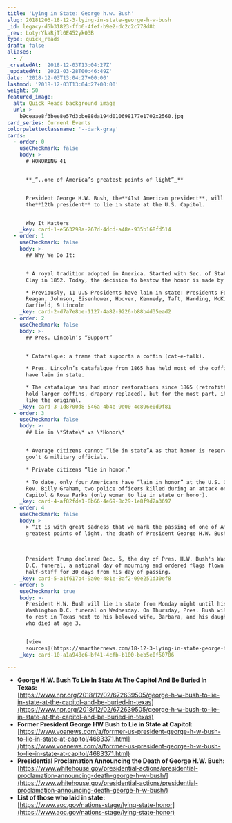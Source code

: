 ```yaml
---
title: 'Lying in State: George h.w. Bush'
slug: 20181203-18-12-3-lying-in-state-george-h-w-bush
_id: legacy-d5b31823-ffb6-4fef-b9e2-dc2c2c778d8b
_rev: LotyrYkaRjTl0E452yk03B
type: quick_reads
draft: false
aliases:
  - /
_createdAt: '2018-12-03T13:04:27Z'
_updatedAt: '2021-03-28T00:46:49Z'
date: '2018-12-03T13:04:27+00:00'
lastmod: '2018-12-03T13:04:27+00:00'
weight: 50
featured_image:
  alt: Quick Reads background image
  url: >-
    b9ceaae8f3bee8e57d3bbe88da194d010698177e1702x2560.jpg
card_series: Current Events
colorpaletteclassname: '--dark-gray'
cards:
  - order: 0
    useCheckmark: false
    body: >-
      # HONORING 41


      **_“..one of America’s greatest points of light”_**


      President George H.W. Bush, the**41st American president**, will be
      the**12th president** to lie in state at the U.S. Capitol.


      Why It Matters
    _key: card-1-e563298a-267d-4dcd-a48e-935b168fd514
  - order: 1
    useCheckmark: false
    body: >-
      ## Why We Do It:


      * A royal tradition adopted in America. Started with Sec. of State Henry
      Clay in 1852. Today, the decision to bestow the honor is made by Congress.

      * Previously, 11 U.S Presidents have lain in state: Presidents Ford,
      Reagan, Johnson, Eisenhower, Hoover, Kennedy, Taft, Harding, McKinley,
      Garfield, & Lincoln
    _key: card-2-d7a7e8be-1127-4a82-9226-b88b4d35ead2
  - order: 2
    useCheckmark: false
    body: >-
      ## Pres. Lincoln’s “Support”


      * Catafalque: a frame that supports a coffin (cat-e-falk).

      * Pres. Lincoln’s catafalque from 1865 has held most of the coffins that
      have lain in state.

      * The catafalque has had minor restorations since 1865 (retrofitted to
      hold larger coffins, drapery replaced), but for the most part, it remains
      like the original.
    _key: card-3-1d8700d8-546a-4b4e-9d00-4c896e0d9f81
  - order: 3
    useCheckmark: false
    body: >-
      ## Lie in \*State\* vs \*Honor\*


      * Average citizens cannot “lie in state”A as that honor is reserved forA
      gov’t & military officials.

      * Private citizens “lie in honor.”

      * To date, only four Americans have “lain in honor” at the U.S. Capitol:
      Rev. Billy Graham, two police officers killed during an attack on the U.S.
      Capitol & Rosa Parks (only woman to lie in state or honor).
    _key: card-4-af82fde1-8b66-4e69-8c29-1e8f9d2a3697
  - order: 4
    useCheckmark: false
    body: >-
      > “It is with great sadness that we mark the passing of one of America’s
      greatest points of light, the death of President George H.W. Bush.”  
        
        
        
      President Trump declared Dec. 5, the day of Pres. H.W. Bush's Washington
      D.C. funeral, a national day of mourning and ordered flags flown
      half-staff for 30 days from his day of passing.
    _key: card-5-a1f617b4-9a0e-481e-8af2-09e251d30ef8
  - order: 5
    useCheckmark: true
    body: >-
      President H.W. Bush will lie in state from Monday night until his
      Washington D.C. funeral on Wednesday. On Thursday, Pres. Bush will be laid
      to rest in Texas next to his beloved wife, Barbara, and his daughter Robin
      who died at age 3.


      [view
      sources](https://smarthernews.com/18-12-3-lying-in-state-george-h-w-bush/)
    _key: card-10-a1a948c6-bf41-4cfb-b100-beb5e0f50706

---
```

* **George H.W. Bush To Lie In State At The Capitol And Be Buried In Texas:**  
[https://www.npr.org/2018/12/02/672639505/george-h-w-bush-to-lie-in-state-at-the-capitol-and-be-buried-in-texas](https://www.npr.org/2018/12/02/672639505/george-h-w-bush-to-lie-in-state-at-the-capitol-and-be-buried-in-texas)
* **Former President George HW Bush to Lie in State at Capitol:**  
[https://www.voanews.com/a/forrmer-us-president-george-h-w-bush-to-lie-in-state-at-capitol/4683371.html](https://www.voanews.com/a/forrmer-us-president-george-h-w-bush-to-lie-in-state-at-capitol/4683371.html)
* **Presidential Proclamation Announcing the Death of George H.W. Bush:**  
[https://www.whitehouse.gov/presidential-actions/presidential-proclamation-announcing-death-george-h-w-bush/](https://www.whitehouse.gov/presidential-actions/presidential-proclamation-announcing-death-george-h-w-bush/)
* **List of those who laid in state:**  
[https://www.aoc.gov/nations-stage/lying-state-honor](https://www.aoc.gov/nations-stage/lying-state-honor)